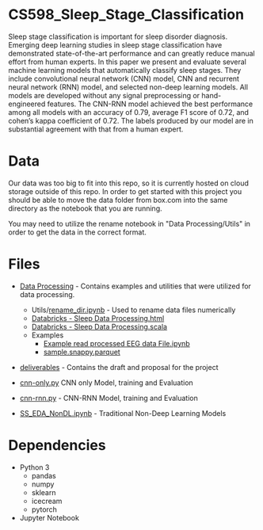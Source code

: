 # CS598_Sleep_Stage_Classification

Sleep stage classification is important for sleep disorder diagnosis. Emerging deep learning studies in sleep stage classification have demonstrated state-of-the-art performance and can greatly reduce manual effort from human experts. In this paper we present and evaluate several machine learning models that automatically classify sleep stages. They include convolutional neural network (CNN) model, CNN and recurrent neural network (RNN) model, and selected non-deep learning models. All models are developed without any signal preprocessing or hand-engineered features. The CNN-RNN model achieved the best performance among all models with an accuracy of 0.79, average F1 score of 0.72, and cohen’s kappa coefficient of 0.72. The labels produced by our model are in substantial agreement with that from a human expert.

# Data

Our data was too big to fit into this repo, so it is currently hosted on cloud storage outside of this repo. In order to get started with this project you should be able to move the data folder from box.com into the same directory as the notebook that you are running.

You may need to utilize the rename notebook in "Data Processing/Utils" in order to get the data in the correct format.


# Files

* [Data Processing](https://github.com/lisaxu/CS598_Sleep_Stage_Classification/tree/main/Data%20Processing "Data Processing") - Contains examples and utilities that were utilized for data processing.
	* Utils/[rename_dir.ipynb](https://github.com/lisaxu/CS598_Sleep_Stage_Classification/blob/main/Data%20Processing/Util/rename_dir.ipynb "rename_dir.ipynb") - Used to rename data files numerically
	* [Databricks - Sleep Data Processing.html](https://github.com/lisaxu/CS598_Sleep_Stage_Classification/blob/main/Data%20Processing/Databricks%20-%20Sleep%20Data%20Processing.html "Databricks - Sleep Data Processing.html")
	* [Databricks - Sleep Data Processing.scala](https://github.com/lisaxu/CS598_Sleep_Stage_Classification/blob/main/Data%20Processing/Databricks%20-%20Sleep%20Data%20Processing.scala "Databricks - Sleep Data Processing.scala")
	* Examples
		* [Example read processed EEG data File.ipynb](https://github.com/lisaxu/CS598_Sleep_Stage_Classification/blob/main/Data%20Processing/Examples/Example%20read%20processed%20EEG%20data%20File.ipynb "Example read processed EEG data File.ipynb")
		* [sample.snappy.parquet](https://github.com/lisaxu/CS598_Sleep_Stage_Classification/blob/main/Data%20Processing/Examples/sample.snappy.parquet "sample.snappy.parquet")

 * [deliverables](https://github.com/lisaxu/CS598_Sleep_Stage_Classification/tree/main/deliverables "deliverables") - Contains the draft and proposal for the project

* [cnn-only.py](https://github.com/lisaxu/CS598_Sleep_Stage_Classification/blob/main/cnn-only.py "cnn-only.py") CNN only Model, training and Evaluation

 * [cnn-rnn.py](https://github.com/lisaxu/CS598_Sleep_Stage_Classification/blob/main/cnn-rnn.py "cnn-rnn.py") - CNN-RNN Model, training and Evaluation

* [SS_EDA_NonDL.ipynb](https://github.com/lisaxu/CS598_Sleep_Stage_Classification/blob/main/SS_EDA_NonDL.ipynb "SS_EDA_NonDL.ipynb") - Traditional Non-Deep Learning Models

# Dependencies

* Python 3
	* pandas
	* numpy
	* sklearn
	* icecream
	* pytorch
* Jupyter Notebook
